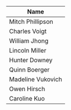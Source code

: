 
| Name | 
| ---  | 
| Mitch Phillipson | 
| Charles Voigt |
| William Jhong |
| Lincoln Miller |
| Hunter Downey |
| Quinn Boerger |
| Madeline Vukovich |
| Owen Hirsch|
| Caroline Kuo|
